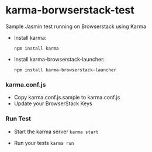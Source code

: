 karma-borwserstack-test
=======================

Sample Jasmin test running on Browserstack using Karma

- Install karma:

  `npm install karma`


- Install karma-browserstack-launcher:

  `npm install karma-browserstack-launcher`


### karma.conf.js

- Copy karma.conf.js.sample to karma.conf.js
- Update your BrowserStack Keys


### Run Test

- Start the karma server
`karma start`

- Run your tests
`karma run`
